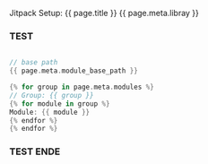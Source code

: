 Jitpack Setup:
{{ page.title }}
{{ page.meta.libray }}

### TEST
```kotlin

// base path
{{ page.meta.module_base_path }}

{% for group in page.meta.modules %}
// Group: {{ group }}
{% for module in group %}
Module: {{ module }}
{% endfor %}
{% endfor %}

```

### TEST ENDE

